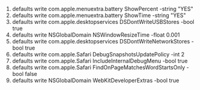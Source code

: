 1. defaults write com.apple.menuextra.battery ShowPercent -string "YES"
2. defaults write com.apple.menuextra.battery ShowTime -string "YES"
3. defaults write com.apple.desktopservices DSDontWriteUSBStores -bool true
4. defaults write NSGlobalDomain NSWindowResizeTime -float 0.001
5. defaults write com.apple.desktopservices DSDontWriteNetworkStores -bool true
6. defaults write com.apple.Safari DebugSnapshotsUpdatePolicy -int 2
7. defaults write com.apple.Safari IncludeInternalDebugMenu -bool true
8. defaults write com.apple.Safari FindOnPageMatchesWordStartsOnly -bool false
9. defaults write NSGlobalDomain WebKitDeveloperExtras -bool true
